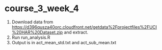 # course_3_week_4



1) Download data from https://d396qusza40orc.cloudfront.net/getdata%2Fprojectfiles%2FUCI%20HAR%20Dataset.zip and extract.
2) Run run_analysis.R
3) Output is in act_mean_std.txt and act_sub_mean.txt

